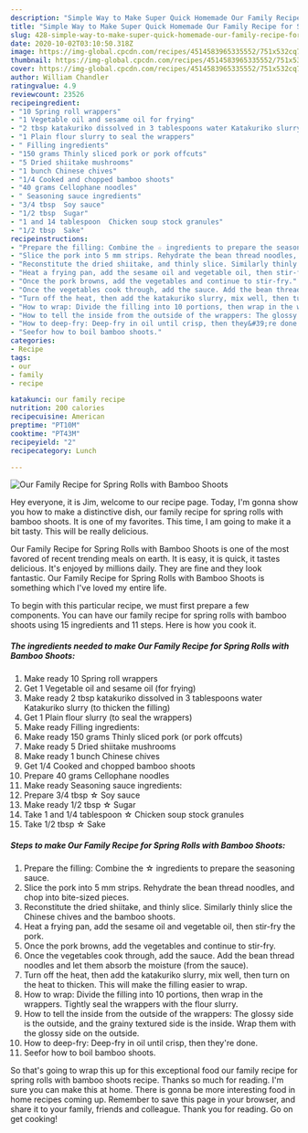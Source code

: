 ```yaml
---
description: "Simple Way to Make Super Quick Homemade Our Family Recipe for Spring Rolls with Bamboo Shoots"
title: "Simple Way to Make Super Quick Homemade Our Family Recipe for Spring Rolls with Bamboo Shoots"
slug: 428-simple-way-to-make-super-quick-homemade-our-family-recipe-for-spring-rolls-with-bamboo-shoots
date: 2020-10-02T03:10:50.318Z
image: https://img-global.cpcdn.com/recipes/4514583965335552/751x532cq70/our-family-recipe-for-spring-rolls-with-bamboo-shoots-recipe-main-photo.jpg
thumbnail: https://img-global.cpcdn.com/recipes/4514583965335552/751x532cq70/our-family-recipe-for-spring-rolls-with-bamboo-shoots-recipe-main-photo.jpg
cover: https://img-global.cpcdn.com/recipes/4514583965335552/751x532cq70/our-family-recipe-for-spring-rolls-with-bamboo-shoots-recipe-main-photo.jpg
author: William Chandler
ratingvalue: 4.9
reviewcount: 23526
recipeingredient:
- "10 Spring roll wrappers"
- "1 Vegetable oil and sesame oil for frying"
- "2 tbsp katakuriko dissolved in 3 tablespoons water Katakuriko slurry to thicken the filling"
- "1 Plain flour slurry to seal the wrappers"
- " Filling ingredients"
- "150 grams Thinly sliced pork or pork offcuts"
- "5 Dried shiitake mushrooms"
- "1 bunch Chinese chives"
- "1/4 Cooked and chopped bamboo shoots"
- "40 grams Cellophane noodles"
- " Seasoning sauce ingredients"
- "3/4 tbsp  Soy sauce"
- "1/2 tbsp  Sugar"
- "1 and 14 tablespoon  Chicken soup stock granules"
- "1/2 tbsp  Sake"
recipeinstructions:
- "Prepare the filling: Combine the ☆ ingredients to prepare the seasoning sauce."
- "Slice the pork into 5 mm strips. Rehydrate the bean thread noodles, and chop into bite-sized pieces."
- "Reconstitute the dried shiitake, and thinly slice. Similarly thinly slice the Chinese chives and the bamboo shoots."
- "Heat a frying pan, add the sesame oil and vegetable oil, then stir-fry the pork."
- "Once the pork browns, add the vegetables and continue to stir-fry."
- "Once the vegetables cook through, add the sauce. Add the bean thread noodles and let them absorb the moisture (from the sauce)."
- "Turn off the heat, then add the katakuriko slurry, mix well, then turn on the heat to thicken. This will make the filling easier to wrap."
- "How to wrap: Divide the filling into 10 portions, then wrap in the wrappers. Tightly seal the wrappers with the flour slurry."
- "How to tell the inside from the outside of the wrappers: The glossy side is the outside, and the grainy textured side is the inside. Wrap them with the glossy side on the outside."
- "How to deep-fry: Deep-fry in oil until crisp, then they&#39;re done."
- "Seefor how to boil bamboo shoots."
categories:
- Recipe
tags:
- our
- family
- recipe

katakunci: our family recipe 
nutrition: 200 calories
recipecuisine: American
preptime: "PT10M"
cooktime: "PT43M"
recipeyield: "2"
recipecategory: Lunch

---
```



![Our Family Recipe for Spring Rolls with Bamboo Shoots](https://img-global.cpcdn.com/recipes/4514583965335552/751x532cq70/our-family-recipe-for-spring-rolls-with-bamboo-shoots-recipe-main-photo.jpg)

Hey everyone, it is Jim, welcome to our recipe page. Today, I'm gonna show you how to make a distinctive dish, our family recipe for spring rolls with bamboo shoots. It is one of my favorites. This time, I am going to make it a bit tasty. This will be really delicious.



Our Family Recipe for Spring Rolls with Bamboo Shoots is one of the most favored of recent trending meals on earth. It is easy, it is quick, it tastes delicious. It's enjoyed by millions daily. They are fine and they look fantastic. Our Family Recipe for Spring Rolls with Bamboo Shoots is something which I've loved my entire life.


To begin with this particular recipe, we must first prepare a few components. You can have our family recipe for spring rolls with bamboo shoots using 15 ingredients and 11 steps. Here is how you cook it.

<!--inarticleads1-->

##### The ingredients needed to make Our Family Recipe for Spring Rolls with Bamboo Shoots:

1. Make ready 10 Spring roll wrappers
1. Get 1 Vegetable oil and sesame oil (for frying)
1. Make ready 2 tbsp katakuriko dissolved in 3 tablespoons water Katakuriko slurry (to thicken the filling)
1. Get 1 Plain flour slurry (to seal the wrappers)
1. Make ready  Filling ingredients:
1. Make ready 150 grams Thinly sliced pork (or pork offcuts)
1. Make ready 5 Dried shiitake mushrooms
1. Make ready 1 bunch Chinese chives
1. Get 1/4 Cooked and chopped bamboo shoots
1. Prepare 40 grams Cellophane noodles
1. Make ready  Seasoning sauce ingredients:
1. Prepare 3/4 tbsp ☆ Soy sauce
1. Make ready 1/2 tbsp ☆ Sugar
1. Take 1 and 1/4 tablespoon ☆ Chicken soup stock granules
1. Take 1/2 tbsp ☆ Sake




<!--inarticleads2-->

##### Steps to make Our Family Recipe for Spring Rolls with Bamboo Shoots:

1. Prepare the filling: Combine the ☆ ingredients to prepare the seasoning sauce.
1. Slice the pork into 5 mm strips. Rehydrate the bean thread noodles, and chop into bite-sized pieces.
1. Reconstitute the dried shiitake, and thinly slice. Similarly thinly slice the Chinese chives and the bamboo shoots.
1. Heat a frying pan, add the sesame oil and vegetable oil, then stir-fry the pork.
1. Once the pork browns, add the vegetables and continue to stir-fry.
1. Once the vegetables cook through, add the sauce. Add the bean thread noodles and let them absorb the moisture (from the sauce).
1. Turn off the heat, then add the katakuriko slurry, mix well, then turn on the heat to thicken. This will make the filling easier to wrap.
1. How to wrap: Divide the filling into 10 portions, then wrap in the wrappers. Tightly seal the wrappers with the flour slurry.
1. How to tell the inside from the outside of the wrappers: The glossy side is the outside, and the grainy textured side is the inside. Wrap them with the glossy side on the outside.
1. How to deep-fry: Deep-fry in oil until crisp, then they&#39;re done.
1. Seefor how to boil bamboo shoots.




So that's going to wrap this up for this exceptional food our family recipe for spring rolls with bamboo shoots recipe. Thanks so much for reading. I'm sure you can make this at home. There is gonna be more interesting food in home recipes coming up. Remember to save this page in your browser, and share it to your family, friends and colleague. Thank you for reading. Go on get cooking!
